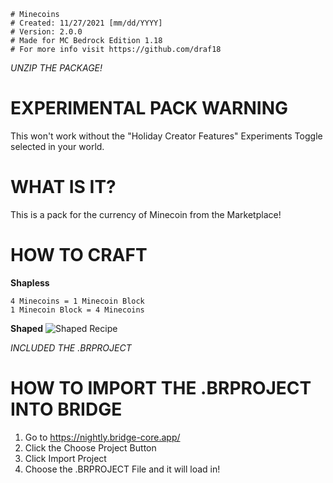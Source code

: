     # Minecoins
    # Created: 11/27/2021 [mm/dd/YYYY]
    # Version: 2.0.0
    # Made for MC Bedrock Edition 1.18
    # For more info visit https://github.com/draf18

*UNZIP THE PACKAGE!*

EXPERIMENTAL PACK WARNING
=========================
This won't work without the "Holiday Creator Features" Experiments Toggle selected in your world.

WHAT IS IT?
===========
This is a pack for the currency of Minecoin from the Marketplace!

HOW TO CRAFT
============
 **Shapless**
  
    4 Minecoins = 1 Minecoin Block
    1 Minecoin Block = 4 Minecoins

**Shaped**
![Shaped Recipe](https://draf18.github.io/img/minecoin_recipe.png)

*INCLUDED THE .BRPROJECT*

HOW TO IMPORT THE .BRPROJECT INTO BRIDGE
========================================
1. Go to https://nightly.bridge-core.app/
2. Click the Choose Project Button
3. Click Import Project
4. Choose the .BRPROJECT File and it will load in!
